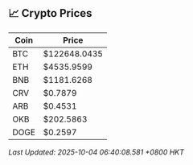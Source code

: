 ## 📈 Crypto Prices

| Coin | Price |
| ---- | ----- |
| BTC | $122648.0435 |
| ETH | $4535.9599 |
| BNB | $1181.6268 |
| CRV | $0.7879 |
| ARB | $0.4531 |
| OKB | $202.5863 |
| DOGE | $0.2597 |

_Last Updated: 2025-10-04 06:40:08.581 +0800 HKT_